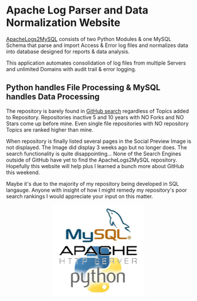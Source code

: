 # Apache Log Parser and Data Normalization Website
[ApacheLogs2MySQL](https://github.com/willthefarmer/ApacheLogs2MySQL) consists of two Python Modules & one MySQL Schema that parse and import Access & Error log files and normalizes data into database designed for reports & data analysis.

This application automates consolidation of log files from multiple Servers and unlimited Domains with audit trail & error logging.
## Python handles File Processing & MySQL handles Data Processing

The repository is barely found in [GitHub search](https://github.com/search) regardless of Topics added to Repository. Repositories inactive 5 and 10 years with NO Forks and NO Stars come up before mine. Even single file repositories with NO repository Topics are ranked higher than mine. 

When repository is finally listed several pages in the Social Preview Image is not displayed. The Image did display 3 weeks ago but no longer does. The search functionality is quite disappointing... None of the Search Engines outside of GitHub have yet to find the ApacheLogs2MySQL repository. Hopefully this website will help plus I learned a bunch more about GitHub this weekend.

Maybe it's due to the majority of my repository being developed in SQL langauge. Anyone with insight of how I might remedy my repository's poor search rankings I would appreciate your input on this matter.
  
<p align="center">
  <img width="250" height="250" src="./assets/MySQL-Apache-Python.png">
</p>


